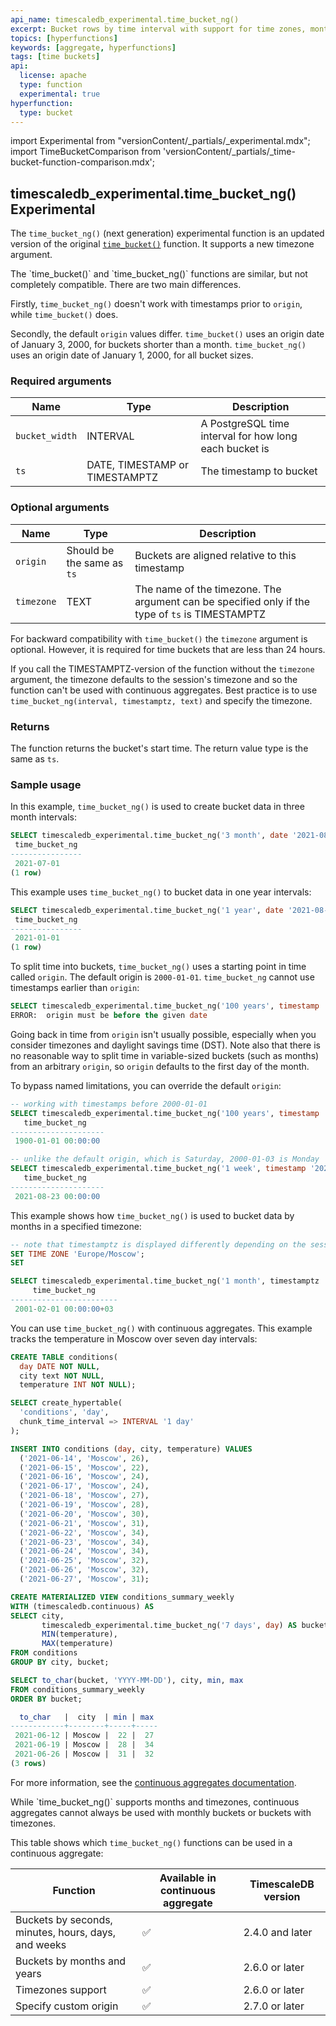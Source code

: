 ```yaml
---
api_name: timescaledb_experimental.time_bucket_ng()
excerpt: Bucket rows by time interval with support for time zones, months, and years
topics: [hyperfunctions]
keywords: [aggregate, hyperfunctions]
tags: [time buckets]
api:
  license: apache
  type: function
  experimental: true
hyperfunction:
  type: bucket
---
```


import Experimental from "versionContent/_partials/_experimental.mdx";
import TimeBucketComparison from 'versionContent/_partials/_time-bucket-function-comparison.mdx';

## timescaledb_experimental.time_bucket_ng() <tag type="experimental">Experimental</tag>

The `time_bucket_ng()` (next generation) experimental function is an updated
version of  the original [`time_bucket()`][time_bucket] function. It supports
a new timezone argument.

<Experimental />

<TimeBucketComparison />

<highlight type="warning">
The `time_bucket()` and `time_bucket_ng()` functions are similar, but not
completely compatible. There are two main differences.

Firstly, `time_bucket_ng()` doesn't work with timestamps prior to `origin`,
while `time_bucket()` does.

Secondly, the default `origin` values differ. `time_bucket()` uses an origin
date of January 3, 2000, for buckets shorter than a month. `time_bucket_ng()`
uses an origin date of January 1, 2000, for all bucket sizes.
</highlight>

### Required arguments

|Name|Type|Description|
|---|---|---|
| `bucket_width` | INTERVAL | A PostgreSQL time interval for how long each bucket is |
| `ts` | DATE, TIMESTAMP or TIMESTAMPTZ | The timestamp to bucket |

### Optional arguments

|Name|Type|Description|
|---|---|---|
| `origin` | Should be the same as `ts` | Buckets are aligned relative to this timestamp |
| `timezone` | TEXT | The name of the timezone. The argument can be specified only if the type of `ts` is TIMESTAMPTZ |

For backward compatibility with `time_bucket()` the `timezone` argument is
optional. However, it is required for time buckets that are less than 24 hours.

If you call the TIMESTAMPTZ-version of the function without the `timezone`
argument, the timezone defaults to the session's timezone and so the function
can't be used with continuous aggregates. Best practice is to use
`time_bucket_ng(interval, timestamptz, text)` and specify the timezone.

### Returns

The function returns the bucket's start time. The return value type is the
same as `ts`.

### Sample usage

In this example, `time_bucket_ng()` is used to create bucket data in three month
intervals:

```sql
SELECT timescaledb_experimental.time_bucket_ng('3 month', date '2021-08-01');
 time_bucket_ng
----------------
 2021-07-01
(1 row)
```

This example uses `time_bucket_ng()` to bucket data in one year intervals:

```sql
SELECT timescaledb_experimental.time_bucket_ng('1 year', date '2021-08-01');
 time_bucket_ng
----------------
 2021-01-01
(1 row)
```

To split time into buckets, `time_bucket_ng()` uses a starting point in time
called `origin`. The default origin is `2000-01-01`. `time_bucket_ng` cannot use
timestamps earlier than `origin`:

```sql
SELECT timescaledb_experimental.time_bucket_ng('100 years', timestamp '1988-05-08');
ERROR:  origin must be before the given date
```

Going back in time from `origin` isn't usually possible, especially when you
consider timezones and daylight savings time (DST). Note also that there is no
reasonable way to split time in variable-sized buckets (such as months) from an
arbitrary `origin`, so `origin` defaults to the first day of the month.

To bypass named limitations, you can override the default `origin`:

```sql
-- working with timestamps before 2000-01-01
SELECT timescaledb_experimental.time_bucket_ng('100 years', timestamp '1988-05-08', origin => '1900-01-01');
   time_bucket_ng
---------------------
 1900-01-01 00:00:00

-- unlike the default origin, which is Saturday, 2000-01-03 is Monday
SELECT timescaledb_experimental.time_bucket_ng('1 week', timestamp '2021-08-26', origin => '2000-01-03');
   time_bucket_ng
---------------------
 2021-08-23 00:00:00
```

This example shows how `time_bucket_ng()` is used to bucket data
by months in a specified timezone:

```sql
-- note that timestamptz is displayed differently depending on the session parameters
SET TIME ZONE 'Europe/Moscow';
SET

SELECT timescaledb_experimental.time_bucket_ng('1 month', timestamptz '2001-02-03 12:34:56 MSK', timezone => 'Europe/Moscow');
     time_bucket_ng
------------------------
 2001-02-01 00:00:00+03
```

You can use `time_bucket_ng()` with continuous aggregates. This example tracks
the temperature in Moscow over seven day intervals:

```sql
CREATE TABLE conditions(
  day DATE NOT NULL,
  city text NOT NULL,
  temperature INT NOT NULL);

SELECT create_hypertable(
  'conditions', 'day',
  chunk_time_interval => INTERVAL '1 day'
);

INSERT INTO conditions (day, city, temperature) VALUES
  ('2021-06-14', 'Moscow', 26),
  ('2021-06-15', 'Moscow', 22),
  ('2021-06-16', 'Moscow', 24),
  ('2021-06-17', 'Moscow', 24),
  ('2021-06-18', 'Moscow', 27),
  ('2021-06-19', 'Moscow', 28),
  ('2021-06-20', 'Moscow', 30),
  ('2021-06-21', 'Moscow', 31),
  ('2021-06-22', 'Moscow', 34),
  ('2021-06-23', 'Moscow', 34),
  ('2021-06-24', 'Moscow', 34),
  ('2021-06-25', 'Moscow', 32),
  ('2021-06-26', 'Moscow', 32),
  ('2021-06-27', 'Moscow', 31);

CREATE MATERIALIZED VIEW conditions_summary_weekly
WITH (timescaledb.continuous) AS
SELECT city,
       timescaledb_experimental.time_bucket_ng('7 days', day) AS bucket,
       MIN(temperature),
       MAX(temperature)
FROM conditions
GROUP BY city, bucket;

SELECT to_char(bucket, 'YYYY-MM-DD'), city, min, max
FROM conditions_summary_weekly
ORDER BY bucket;

  to_char   |  city  | min | max
------------+--------+-----+-----
 2021-06-12 | Moscow |  22 |  27
 2021-06-19 | Moscow |  28 |  34
 2021-06-26 | Moscow |  31 |  32
(3 rows)
```

For more information, see the [continuous aggregates documentation][caggs].

<highlight type="important">
While `time_bucket_ng()` supports months and timezones,
continuous aggregates cannot always be used with monthly
buckets or buckets with timezones.
</highlight>

This table shows which `time_bucket_ng()` functions can be used in a continuous aggregate:

|Function|Available in continuous aggregate|TimescaleDB version|
|-|-|-|
|Buckets by seconds, minutes, hours, days, and weeks|✅|2.4.0 and later|
|Buckets by months and years|✅|2.6.0 or later|
|Timezones support|✅|2.6.0 or later|
|Specify custom origin|✅|2.7.0 or later|

[time_bucket]: /api/:currentVersion:/hyperfunctions/time_bucket/
[caggs]: /timescaledb/:currentVersion:/overview/core-concepts/continuous-aggregates/
